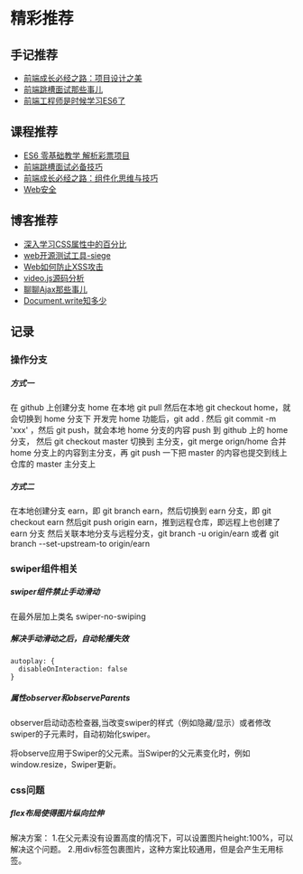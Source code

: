 # 精彩推荐

## 手记推荐

- [前端成长必经之路：项目设计之美](https://www.imooc.com/article/22808)
- [前端跳槽面试那些事儿](https://www.imooc.com/article/20010)
- [前端工程师是时候学习ES6了](https://www.imooc.com/article/17720)

## 课程推荐

- [ES6 零基础教学 解析彩票项目](https://coding.imooc.com/class/98.html)
- [前端跳槽面试必备技巧](https://coding.imooc.com/class/129.html)
- [前端成长必经之路：组件化思维与技巧](https://coding.imooc.com/class/175.html)
- [Web安全](https://www.imooc.com/learn/812)

## 博客推荐

- [深入学习CSS属性中的百分比](https://segmentfault.com/a/1190000010425830)
- [web开源测试工具-siege](https://segmentfault.com/a/1190000009635163)
- [Web如何防止XSS攻击](https://segmentfault.com/a/1190000007752362)
- [video.js源码分析](https://segmentfault.com/a/1190000007131342)
- [聊聊Ajax那些事儿](https://segmentfault.com/a/1190000006669043)
- [Document.write知多少](https://segmentfault.com/a/1190000006197157)

## 记录

### 操作分支

##### 方式一
在 github 上创建分支 home
在本地 git pull
然后在本地 git checkout home，就会切换到 home 分支下
开发完 home 功能后，git add . 然后 git commit -m 'xxx' ，然后 git push，就会本地 home 分支的内容 push 到 github 上的 home 分支，
然后 git checkout master 切换到 主分支，git merge orign/home 合并 home 分支上的内容到主分支，再 git push 一下把 master 的内容也提交到线上仓库的 master 主分支上

##### 方式二
在本地创建分支 earn，即 git branch earn，然后切换到 earn 分支，即 git checkout earn 
然后git push origin earn，推到远程仓库，即远程上也创建了 earn 分支
然后关联本地分支与远程分支，git branch -u origin/earn 或者 git branch --set-upstream-to origin/earn

### swiper组件相关

##### swiper组件禁止手动滑动
在最外层加上类名 swiper-no-swiping

##### 解决手动滑动之后，自动轮播失效
```
autoplay: {
  disableOnInteraction: false
}
```

##### 属性observer和observeParents
observer启动动态检查器,当改变swiper的样式（例如隐藏/显示）或者修改swiper的子元素时，自动初始化swiper。

将observe应用于Swiper的父元素。当Swiper的父元素变化时，例如window.resize，Swiper更新。

### css问题

##### flex布局使得图片纵向拉伸
解决方案：
1.在父元素没有设置高度的情况下，可以设置图片height:100%，可以解决这个问题。 
2.用div标签包裹图片，这种方案比较通用，但是会产生无用标签。